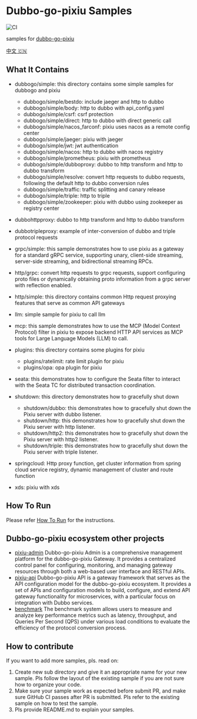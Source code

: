 # Dubbo-go-pixiu Samples

![CI](https://github.com/apache/dubbo-go-samples/workflows/CI/badge.svg)

samples for [dubbo-go-pixiu](https://github.com/apache/dubbo-go-pixiu)

[中文 🇨🇳](./README_CN.md)

## What It Contains

- dubbogo/simple: this directory contains some simple samples for dubbogo and pixiu
  - dubbogo/simple/bestdo: include jaeger and http to dubbo
  - dubbogo/simple/body: http to dubbo with api_config.yaml
  - dubbogo/simple/csrf: csrf protection
  - dubbogo/simple/direct: http to dubbo with direct generic call
  - dubbogo/simple/nacos_farconf: pixiu uses nacos as a remote config center
  - dubbogo/simple/jaeger: pixiu with jaeger
  - dubbogo/simple/jwt: jwt authentication
  - dubbogo/simple/nacos: http to dubbo with nacos registry
  - dubbogo/simple/prometheus: pixiu with prometheus
  - dubbogo/simple/dubboproxy: dubbo to http transform and http to dubbo transform
  - dubbogo/simple/resolve: convert http requests to dubbo requests, following the default http to dubbo conversion rules
  - dubbogo/simple/traffic: traffic splitting and canary release
  - dubbogo/simple/triple: http to triple
  - dubbogo/simple/zookeeper: pixiu with dubbo using zookeeper as registry center

- dubbohttpproxy: dubbo to http transform and http to dubbo transform
- dubbotripleproxy: example of inter-conversion of dubbo and triple protocol requests

- grpc/simple: this sample demonstrates how to use pixiu as a gateway for a standard gRPC service, supporting unary, client-side streaming, server-side streaming, and bidirectional streaming RPCs.

- http/grpc: convert http requests to grpc requests, support configuring proto files or dynamically obtaining proto information from a grpc server with reflection enabled.
- http/simple: this directory contains common Http request proxying features that serve as common API gateways

- llm: simple sample for pixiu to call llm

- mcp: this sample demonstrates how to use the MCP (Model Context Protocol) filter in pixiu to expose backend HTTP API services as MCP tools for Large Language Models (LLM) to call.

- plugins: this directory contains some plugins for pixiu
  - plugins/ratelimit: rate limit plugin for pixiu
  - plugins/opa: opa plugin for pixiu
  
- seata: this demonstrates how to configure the Seata filter to interact with the Seata TC for distributed transaction coordination.

- shutdown: this directory demonstrates how to gracefully shut down
  - shutdown/dubbo: this demonstrates how to gracefully shut down the Pixiu server with dubbo listener.
  - shutdown/http: this demonstrates how to gracefully shut down the Pixiu server with http listener.
  - shutdown/http2: this demonstrates how to gracefully shut down the Pixiu server with http2 listener.
  - shutdown/triple: this demonstrates how to gracefully shut down the Pixiu server with triple listener.

- springcloud: Http proxy function, get cluster information from spring cloud service registry, dynamic management of cluster and route function
- xds: pixiu with xds

## How To Run

Please refer [How To Run](HOWTO.md) for the instructions.

## Dubbo-go-pixiu ecosystem other projects

- [pixiu-admin](https://github.com/dubbo-go-pixiu/pixiu-admin) Dubbo-go-pixiu Admin is a comprehensive management platform for the dubbo-go-pixiu Gateway. It provides a centralized control panel for configuring, monitoring, and managing gateway resources through both a web-based user interface and RESTful APIs.
- [pixiu-api](https://github.com/dubbo-go-pixiu/pixiu-api) Dubbo-go-pixiu API is a gateway framework that serves as the API configuration model for the dubbo-go-pixiu ecosystem. It provides a set of APIs and configuration models to build, configure, and extend API gateway functionality for microservices, with a particular focus on integration with Dubbo services.
- [benchmark](https://github.com/dubbo-go-pixiu/benchmark) The benchmark system allows users to measure and analyze key performance metrics such as latency, throughput, and Queries Per Second (QPS) under various load conditions to evaluate the efficiency of the protocol conversion process.

## How to contribute

If you want to add more samples, pls. read on:
1. Create new sub directory and give it an appropriate name for your new sample. Pls follow the layout of the existing sample if you are not sure how to organize your code.
2. Make sure your sample work as expected before submit PR, and make sure GitHub CI passes after PR is submitted. Pls refer to the existing sample on how to test the sample.
3. Pls provide README.md to explain your samples.